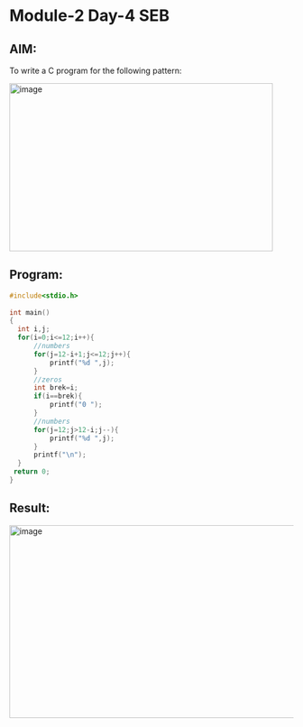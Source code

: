 # Module-2 Day-4 SEB
## AIM:
To write a C program for the following pattern:

<img width="467" height="298" alt="image" src="https://github.com/user-attachments/assets/abb0c39d-9f13-4dae-9761-db4c04ff23a6" />

## Program:
```c
#include<stdio.h>
 
int main()
{
  int i,j;
  for(i=0;i<=12;i++){
      //numbers
      for(j=12-i+1;j<=12;j++){
          printf("%d ",j);
      }
      //zeros
      int brek=i;
      if(i==brek){
          printf("0 ");
      }
      //numbers
      for(j=12;j>12-i;j--){
          printf("%d ",j);
      }
      printf("\n");
  }
 return 0;
}

```
## Result:
<img width="1000" height="342" alt="image" src="https://github.com/user-attachments/assets/015c36d4-33ec-4de5-9267-3e3585ebec75" />

